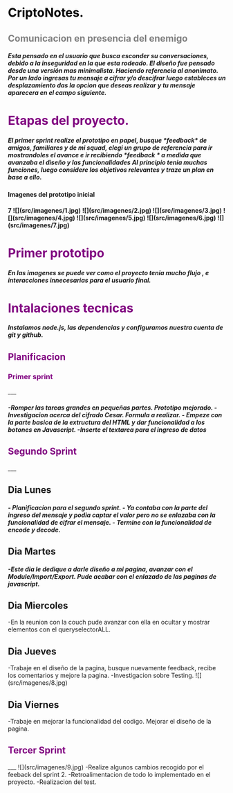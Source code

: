 <h1>
 <span style="color: black">CriptoNotes.</span></h1>
 <h2>
 <span style="color: grey">Comunicacion en presencia del enemigo</span>
 </h2>
 
<h5>
Esta pensado en el usuario que busca esconder su conversaciones, debido a la inseguridad en la que esta rodeado. 
El diseño fue pensado desde una versión mas minimalista. Haciendo referencia  al anonimato.
 Por un lado ingresas tu mensaje a cifrar y/o descifrar luego estableces un desplazamiento das la opcion que deseas realizar y tu mensaje aparecera en el campo siguiente.
</h5>

<h1>
 <span style="color:purple">Etapas del proyecto.</span></h1>
<h5>
 El primer sprint realize el prototipo en papel, busque *feedback* de amigos, familiares y de mi squad, elegi un grupo de referencia para ir  mostrandoles  el avance  e ir recibiendo *feedback * a medida que avanzaba el diseño y las funcionalidades
  Al principio tenia muchas funciones, luego considere los objetivos relevantes y traze un plan en base a ello.
  </h5>
<h4>Imagenes del prototipo inicial<h4>7
![](src/imagenes/1.jpg)
![](src/imagenes/2.jpg)
![](src/imagenes/3.jpg)
![](src/imagenes/4.jpg)
![](src/imagenes/5.jpg)
![](src/imagenes/6.jpg)
![](src/imagenes/7.jpg)

<h1>
 <span style="color:purple">Primer prototipo</span></h1>

##### En las imagenes se puede ver como el proyecto tenia mucho flujo , e interacciones innecesarias para el usuario final.

<h1>
 <span style="color:purple"> Intalaciones tecnicas</span></h1>
<h5>
Instalamos node.js, las dependencias y configuramos nuestra cuenta de git y github.
  </h5>

<h2>
<span style="color:purple"> Planificacion</span></h2>
<h3>
<span style="color:purple">Primer sprint </span></h3>
___
<h5>
-Romper las tareas grandes en pequeñas partes. Prototipo mejorado.
-Investigacion acerca del cifrado Cesar. Formula a realizar.
- Empeze con la parte basica de la extructura del HTML y dar funcionalidad a los botones en Javascript.
-Inserte el textarea para el ingreso de datos
</h5>
<h2>
<span style="color:purple"> Segundo Sprint</span></h2>
___
<h2>Dia Lunes</h2>
<h5>
- Planificacion para el segundo sprint.
- Ya contaba con la parte del ingreso del mensaje y podia captar el valor pero no se enlazaba con la funcionalidad de cifrar el mensaje.
- Termine con la funcionalidad de encode y decode.
</h5>
<h2>Dia Martes</h2>

<h5>-Este dia le dedique a darle diseño a mi pagina, avanzar con el Module/Import/Export. Pude acabar con el  enlazado de las paginas de javascript.</h5>

<h2>Dia Miercoles</h2>
-En la reunion con la couch pude avanzar con ella en ocultar y mostrar elementos con el queryselectorALL.

<h2>Dia Jueves</h2>
-Trabaje en el diseño de la pagina, busque nuevamente feedback, recibe los comentarios y mejore la pagina.
-Investigacion sobre Testing.
![](src/imagenes/8.jpg)

<h2>Dia Viernes</h2>
-Trabaje en mejorar la funcionalidad del codigo. Mejorar el diseño de la pagina.

 <h2>
<span style="color:purple">Tercer  Sprint</span></h2>
___
![](src/imagenes/9.jpg)
-Realize algunos cambios recogido por el feeback del sprint 2.
-Retroalimentacion de todo lo implementado en el proyecto.
-Realizacion del test.
